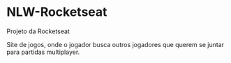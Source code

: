 # NLW-Rocketseat

Projeto da Rocketseat

Site de jogos, onde o jogador busca outros jogadores que querem se juntar para partidas multiplayer.
